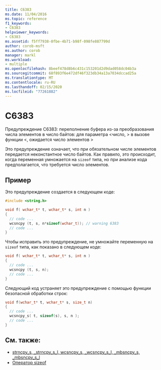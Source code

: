 ```yaml
---
title: C6383
ms.date: 11/04/2016
ms.topic: reference
f1_keywords:
- C6383
helpviewer_keywords:
- C6383
ms.assetid: f5ff7938-0fbe-4b71-b98f-098fe887799d
author: corob-msft
ms.author: corob
manager: markl
ms.workload:
- multiple
ms.openlocfilehash: 8beef478d8b6c431c153201d2d9dad058dc04b3a
ms.sourcegitcommit: 68f893f6e472df46f323db34a13a7034dccad25a
ms.translationtype: MT
ms.contentlocale: ru-RU
ms.lasthandoff: 02/15/2020
ms.locfileid: "77261882"
---
```

# <a name="c6383"></a>C6383
Предупреждение C6383: переполнение буфера из-за преобразования числа элементов в число байтов: для параметра \<число, > в вызове функции \<, ожидается число элементов >

 Это предупреждение означает, что при обязательном числе элементов передается неконстантное число байтов. Как правило, это происходит, когда переменная умножается на `sizeof` типа, но при анализе кода предполагается, что требуется число элементов.

## <a name="example"></a>Пример
 Это предупреждение создается в следующем коде:

```cpp
#include <string.h>

void f( wchar_t* t, wchar_t* s, int n )
{
  // code ...
  wcsncpy (t, s, n*sizeof(wchar_t)); // warning 6383
  // code ...
}
```

 Чтобы исправить это предупреждение, не умножайте переменную на `sizeof` типа, как показано в следующем коде:

```cpp
void f( wchar_t* t, wchar_t* s, int n )
{
  // code ...
  wcsncpy (t, s, n);
  // code ...
}
```

 Следующий код устраняет это предупреждение с помощью функции безопасной обработки строк:

```cpp
void f(wchar_t* t, wchar_t* s, size_t n)
{
  // code ...
  wcsncpy_s( t, sizeof(s), s, n );
  // code ...
}
```

## <a name="see-also"></a>См. также:

- [strncpy_s, _strncpy_s_l, wcsncpy_s, _wcsncpy_s_l, _mbsncpy_s, _mbsncpy_s_l](/cpp/c-runtime-library/reference/strncpy-s-strncpy-s-l-wcsncpy-s-wcsncpy-s-l-mbsncpy-s-mbsncpy-s-l)
- [Оператор sizeof](/cpp/cpp/sizeof-operator)
